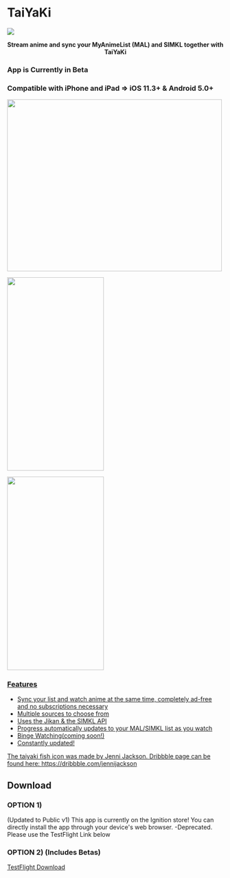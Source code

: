 # TaiYaKi

<img src="https://github.com/Michael24884/TaiYaKiAnime/blob/master/Reference/finalizer.svg">


<p align="center">
  <strong>Stream anime and sync your MyAnimeList (MAL) and SIMKL together with TaiYaKi</strong>
</p>

### App is Currently in Beta

### Compatible with iPhone and iPad => iOS 11.3+ & Android 5.0+
<img src="https://github.com/Michael24884/TaiYaKiAnime/blob/master/IMG_0062.JPG" align="center" height="400" width="500">

<a href="Detailed"><img src="https://github.com/Michael24884/TaiYaKiAnime/blob/master/iVBORw0KGgoAAAANSUhEUgAABS0AAAo4CAYAAAC8JoK+AAABgmlDQ1BzUkdCIElFQzYxOTY2LTIu-2" align="center" height="450" width="225" >


<a href="List"><img src="https://github.com/Michael24884/TaiYaKiAnime/blob/master/iVBORw0KGgoAAAANSUhEUgAABS0AAAo4CAYAAAC8JoK+AAABgmlDQ1BzUkdCIElFQzYxOTY2LTIu-2 2.PNG" align="center" height="450" width="225">



  ### Features

  * Sync your list and watch anime at the same time, completely ad-free and no subscriptions necessary
  * Multiple sources to choose from
  * Uses the Jikan & the SIMKL API
  * Progress automatically updates to your MAL/SIMKL list as you watch
  * Binge Watching(coming soon!)
  * Constantly updated!
  
  The taiyaki fish icon was made by Jenni Jackson. Dribbble page can be found here: https://dribbble.com/jennijackson
  

 ## Download

### OPTION 1)
   (Updated to Public v1)
  This app is currently on the Ignition store! You can directly install the app through your device's web browser.
   -Deprecated. Please use the TestFlight Link below 
  
### OPTION 2) (Includes Betas)
  [TestFlight Download]()


